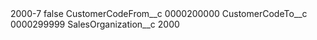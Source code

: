 <?xml version="1.0" encoding="UTF-8"?>
<CustomMetadata xmlns="http://soap.sforce.com/2006/04/metadata" xmlns:xsi="http://www.w3.org/2001/XMLSchema-instance" xmlns:xsd="http://www.w3.org/2001/XMLSchema">
    <label>2000-7</label>
    <protected>false</protected>
    <values>
        <field>CustomerCodeFrom__c</field>
        <value xsi:type="xsd:string">0000200000</value>
    </values>
    <values>
        <field>CustomerCodeTo__c</field>
        <value xsi:type="xsd:string">0000299999</value>
    </values>
    <values>
        <field>SalesOrganization__c</field>
        <value xsi:type="xsd:string">2000</value>
    </values>
</CustomMetadata>
